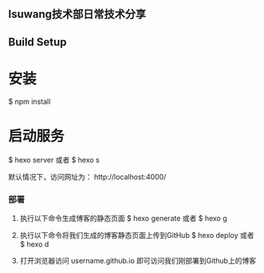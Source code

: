## Isuwang技术部日常技术分享

## Build Setup

# 安装
$ npm install

# 启动服务
$ hexo server
或者
$ hexo s

默认情况下，访问网址为： http://localhost:4000/

### 部署
1) 执行以下命令生成博客的静态页面
$ hexo generate
或者 $ hexo g

2) 执行以下命令将我们生成的博客静态页面上传到GitHub
$ hexo deploy
或者 $ hexo d

3) 打开浏览器访问 username.github.io 即可访问我们刚部署到Github上的博客
